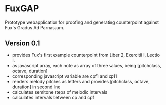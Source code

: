 FuxGAP
======

Prototype webapplication for proofing and generating counterpoint against Fux's Gradus Ad Parnassum.

Version 0.1
-----------

* provides Fux's first example counterpoint from Liber 2, Exercitii I, Lectio I.
* as javascript array, each note as array of three values, being [pitchclass, octave, duration]
* corresponding javascript variable are cpf1 and cp11
* renders melody pitches as letters and provides [pitchclass, octave, duration] in second line
* calculates semitone steps of melodic intervals
* calculates intervals between cp and cpf